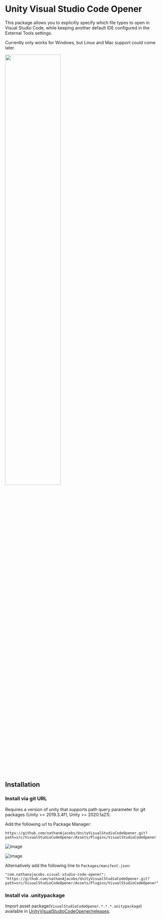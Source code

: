 # Unity Visual Studio Code Opener

This package allows you to explicitly specify which file types to open in Visual Studio Code, while keeping another default IDE configured in the External Tools settings.

Currently only works for Windows, but Linux and Mac support could come later.

<img src="https://github.com/user-attachments/assets/3a1288f6-4f09-4c13-834c-601db8e134b7" width="60%"/>

Installation
---
### Install via git URL

Requires a version of unity that supports path query parameter for git packages (Unity >= 2019.3.4f1, Unity >= 2020.1a21).

Add the following url to Package Manager:

`https://github.com/nathanAjacobs/UnityVisualStudioCodeOpener.git?path=src/VisualStudioCodeOpener/Assets/Plugins/VisualStudioCodeOpener`

![image](https://github.com/user-attachments/assets/1793d097-e196-44a2-b27e-476ff8fb72ad)

![image](https://github.com/user-attachments/assets/690fd6d8-30d3-419a-a08a-d0fe42f6b6a3)

Alternatively add the following line to `Packages/manifest.json`:

`"com.nathanajacobs.visual-studio-code-opener": "https://github.com/nathanAjacobs/UnityVisualStudioCodeOpener.git?path=src/VisualStudioCodeOpener/Assets/Plugins/VisualStudioCodeOpener"`

### Install via .unitypackage

Import asset package(`VisualStudioCodeOpener.*.*.*.unitypackage`) available in [UnityVisualStudioCodeOpener/releases](https://github.com/nathanAjacobs/UnityVisualStudioCodeOpener/releases).
